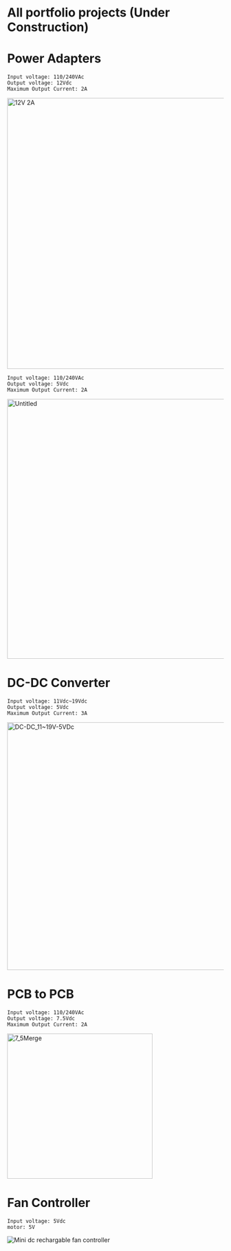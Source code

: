 # All portfolio projects (Under Construction)


# Power Adapters

```
Input voltage: 110/240VAc
Output voltage: 12Vdc
Maximum Output Current: 2A
```
<img width="631" alt="12V 2A" src="https://github.com/user-attachments/assets/cf004e3f-cb29-43b0-8f26-6dc98f82e040">

```
Input voltage: 110/240VAc
Output voltage: 5Vdc
Maximum Output Current: 2A
```
<img width="605" alt="Untitled" src="https://github.com/user-attachments/assets/b4590a7f-9e94-4d14-860d-cd595cb875b7">

# DC-DC Converter
```
Input voltage: 11Vdc~19Vdc
Output voltage: 5Vdc
Maximum Output Current: 3A
```
<img width="577" alt="DC-DC_11~19V-5VDc" src="https://github.com/user-attachments/assets/a81ae997-8e3d-4102-8473-c4971afef032">

# PCB to PCB
```
Input voltage: 110/240VAc
Output voltage: 7.5Vdc
Maximum Output Current: 2A
```
<img width="338" alt="7_5Merge" src="https://github.com/user-attachments/assets/7e9d35f8-6b8e-4286-abad-3e4038f6a538">

# Fan Controller
```
Input voltage: 5Vdc
motor: 5V
```
![Mini dc rechargable fan controller](https://github.com/user-attachments/assets/fa4a82f3-1c8b-429a-823f-5656028226d6)

